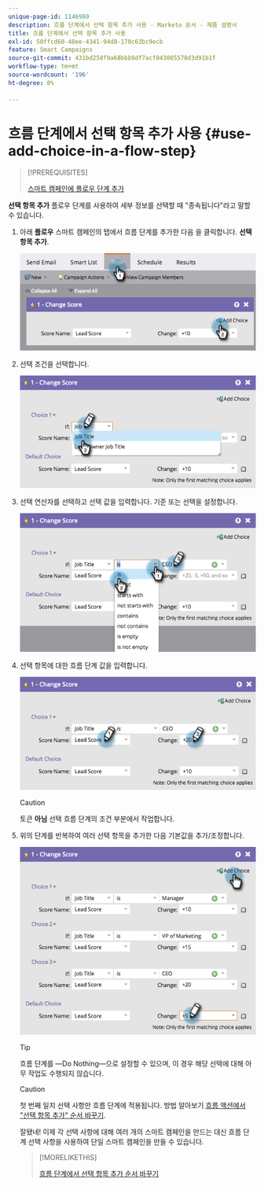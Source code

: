```yaml
---
unique-page-id: 1146980
description: 흐름 단계에서 선택 항목 추가 사용 - Marketo 문서 - 제품 설명서
title: 흐름 단계에서 선택 항목 추가 사용
exl-id: 50ffcd60-48ee-4341-94d8-170c63bc9ecb
feature: Smart Campaigns
source-git-commit: 431bd258f9a68bbb9df7acf043085578d3d91b1f
workflow-type: tm+mt
source-wordcount: '196'
ht-degree: 0%

---
```


# 흐름 단계에서 선택 항목 추가 사용 {#use-add-choice-in-a-flow-step}

>[!PREREQUISITES]
>
>[스마트 캠페인에 플로우 단계 추가](/help/marketo/product-docs/core-marketo-concepts/smart-campaigns/flow-actions/add-a-flow-step-to-a-smart-campaign.md)

**선택 항목 추가** 플로우 단계를 사용하여 세부 정보를 선택할 때 &quot;종속됩니다&quot;라고 말할 수 있습니다.

1. 아래 **플로우** 스마트 캠페인의 탭에서 흐름 단계를 추가한 다음 을 클릭합니다. **선택 항목 추가**.

   ![](assets/image2014-9-22-11-3a58-3a20.png)

1. 선택 조건을 선택합니다.

   ![](assets/image2014-9-22-11-3a58-3a50.png)

1. 선택 연산자를 선택하고 선택 값을 입력합니다. 기준 또는 선택을 설정합니다.

   ![](assets/image2014-9-22-11-3a58-3a54.png)

1. 선택 항목에 대한 흐름 단계 값을 입력합니다.

   ![](assets/image2014-9-22-11-3a58-3a57.png)

   >[!CAUTION]
   >
   >토큰 **아님** 선택 흐름 단계의 조건 부분에서 작업합니다.

1. 위의 단계를 반복하여 여러 선택 항목을 추가한 다음 기본값을 추가/조정합니다.

   ![](assets/image2014-9-22-11-3a58-3a59.png)

   >[!TIP]
   >
   >흐름 단계를 —Do Nothing—으로 설정할 수 있으며, 이 경우 해당 선택에 대해 아무 작업도 수행되지 않습니다.

   >[!CAUTION]
   >
   >첫 번째 일치 선택 사항만 흐름 단계에 적용됩니다. 방법 알아보기  [흐름 액션에서 &quot;선택 항목 추가&quot; 순서 바꾸기](/help/marketo/product-docs/core-marketo-concepts/smart-campaigns/flow-actions/reorder-add-choice-in-a-flow-step.md).

   잘됐네! 이제 각 선택 사항에 대해 여러 개의 스마트 캠페인을 만드는 대신 흐름 단계 선택 사항을 사용하여 단일 스마트 캠페인을 만들 수 있습니다.

   >[!MORELIKETHIS]
   >
   >[흐름 단계에서 선택 항목 추가 순서 바꾸기](/help/marketo/product-docs/core-marketo-concepts/smart-campaigns/flow-actions/reorder-add-choice-in-a-flow-step.md)
